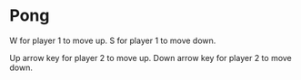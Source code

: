 # Pong

W for player 1 to move up.
S for player 1 to move down.

Up arrow key for player 2 to move up.
Down arrow key for player 2 to move down.
